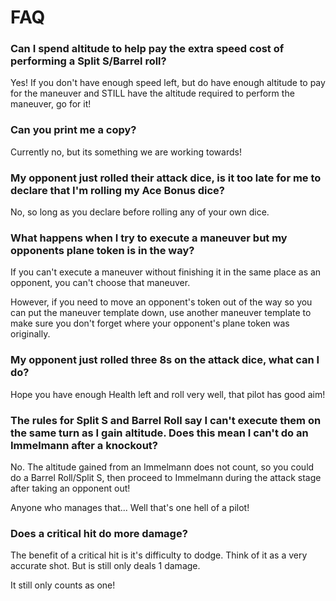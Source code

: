 # FAQ

### Can I spend altitude to help pay the extra speed cost of performing a Split S/Barrel roll?

Yes! If you don't have enough speed left, but do have enough altitude to pay for the maneuver and STILL have the altitude required to perform the maneuver, go for it!

### Can you print me a copy?

Currently no, but its something we are working towards!

### My opponent just rolled their attack dice, is it too late for me to declare that I'm rolling my Ace Bonus dice?

No, so long as you declare before rolling any of your own dice.

### What happens when I try to execute a maneuver but my opponents plane token is in the way?

If you can't execute a maneuver without finishing it in the same place as an opponent, you can't choose that maneuver.

However, if you need to move an opponent's token out of the way so you can put the maneuver template down, use another maneuver template to make sure you don't forget where your opponent's plane token was originally.

### My opponent just rolled three 8s on the attack dice, what can I do?

Hope you have enough Health left and roll very well, that pilot has good aim!

### The rules for Split S and Barrel Roll say I can't execute them on the same turn as I gain altitude. Does this mean I can't do an Immelmann after a knockout?

No. The altitude gained from an Immelmann does not count, so you could do a Barrel Roll/Split S, then proceed to Immelmann during the attack stage after taking an opponent out!

Anyone who manages that... Well that's one hell of a pilot!

### Does a critical hit do more damage?

The benefit of a critical hit is it's difficulty to dodge. Think of it as a very accurate shot. But is still only deals 1 damage.

It still only counts as one!
